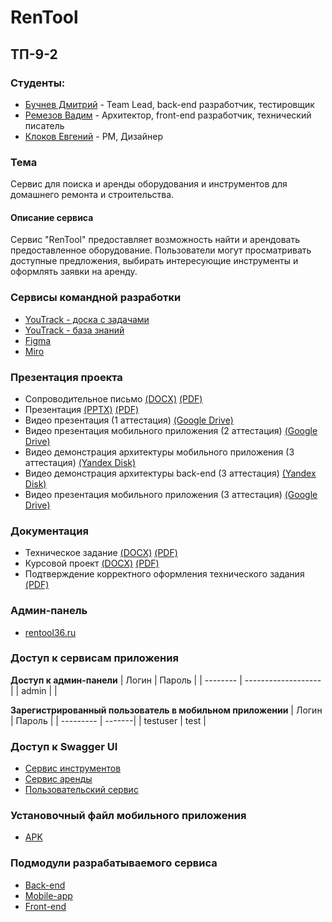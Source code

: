 # RenTool

## ТП-9-2

### Студенты:
- [Бучнев Дмитрий](https://github.com/BuchnevDmitry) - Team Lead, back-end разработчик, тестировщик
- [Ремезов Вадим](https://github.com/bitchofson) - Архитектор, front-end разработчик, технический писатель
- [Клоков Евгений](https://github.com/e9nchrv) - PM, Дизайнер
  
### Тема
Сервис для поиска и аренды оборудования и инструментов для домашнего ремонта и строительства.

#### Описание сервиса
  Сервис "RenTool" предоставляет возможность найти и арендовать предоставленное оборудование. Пользователи могут просматривать доступные предложения, выбирать интересующие инструменты и оформлять заявки на аренду.

### Сервисы командной разработки
  - [YouTrack - доска с задачами](https://rentool.youtrack.cloud/agiles/159-2/current)
  - [YouTrack - база знаний](https://rentool.youtrack.cloud/articles/RT)
  - [Figma](https://www.figma.com/file/b1cB5xFWFMcpCHpYBF1Oxz/tp-9.2?type=design&mode=design&t=Bu2FpO7ULpbCLKJd-1)
  - [Miro](https://miro.com/app/board/uXjVNpUOoUI=/)

### Презентация проекта
- Сопроводительное письмо [(DOCX)](https://github.com/BuchnevDmitry/tp-9.2/blob/main/documentation/%D0%A1%D0%BE%D0%BF%D1%80%D0%BE%D0%B2%D0%BE%D0%B4%D0%B8%D1%82%D0%B5%D0%BB%D1%8C%D0%BD%D0%BE%D0%B5%20%D0%BF%D0%B8%D1%81%D1%8C%D0%BC%D0%BE.docx) [(PDF)](https://github.com/BuchnevDmitry/tp-9.2/blob/main/documentation/%D0%A1%D0%BE%D0%BF%D1%80%D0%BE%D0%B2%D0%BE%D0%B4%D0%B8%D1%82%D0%B5%D0%BB%D1%8C%D0%BD%D0%BE%D0%B5%20%D0%BF%D0%B8%D1%81%D1%8C%D0%BC%D0%BE.pdf)
- Презентация [(PPTX)](https://github.com/BuchnevDmitry/tp-9.2/blob/main/presentation/Presentation_9.2.pptx) [(PDF)](https://github.com/BuchnevDmitry/tp-9.2/blob/main/presentation/Presentation_9.2.pdf)
- Видео презентация (1 аттестация) [(Google Drive)](https://drive.google.com/file/d/1_hr4NI8T3bHeOKWhnQ-OMMlze1tIbaeU/view?usp=sharing)
- Видео презентация мобильного приложения (2 аттестация) [(Google Drive)](https://drive.google.com/file/d/1jcSJ666L3rnGGGccTFjXU1-65Fo3_WNh/view)
- Видео демонстрация архитектуры мобильного приложения (3 аттестация) [(Yandex Disk)](https://disk.yandex.com/d/5Dmyh35VoKY-RA)
- Видео демонстрация архитектуры back-end (3 аттестация) [(Yandex Disk)](https://disk.yandex.ru/i/yplTNs2kRYB2UQ)
- Видео презентация мобильного приложения (3 аттестация) [(Google Drive)]()

### Документация
- Техническое задание [(DOCX)](https://github.com/BuchnevDmitry/tp-9.2/blob/main/documentation/%D0%A2%D0%B5%D1%85%D0%BD%D0%B8%D1%87%D0%B5%D1%81%D0%BA%D0%BE%D0%B5%20%D0%B7%D0%B0%D0%B4%D0%B0%D0%BD%D0%B8%D0%B5.docx) [(PDF)](https://github.com/BuchnevDmitry/tp-9.2/blob/main/documentation/%D0%A2%D0%B5%D1%85%D0%BD%D0%B8%D1%87%D0%B5%D1%81%D0%BA%D0%BE%D0%B5%20%D0%B7%D0%B0%D0%B4%D0%B0%D0%BD%D0%B8%D0%B5.pdf)
- Курсовой проект [(DOCX)](https://github.com/BuchnevDmitry/tp-9.2/blob/main/documentation/Курсовой%20проект.docx) [(PDF)](https://github.com/BuchnevDmitry/tp-9.2/blob/main/documentation/Курсовой%20проект.pdf)
- Подтверждение корректного оформления технического задания [(PDF)](https://github.com/BuchnevDmitry/tp-9.2/blob/main/documentation/%D0%9E%D1%84%D0%BE%D1%80%D0%BC%D0%B8%D1%82%D0%B5%D0%BB%D1%8C%D1%81%D0%BA%D0%B8%D0%B5%20%D0%B7%D0%B0%D0%B4%D0%B0%D1%87%D0%B8.pdf)

### Админ-панель
- [rentool36.ru](https://rentool36.ru)

### Доступ к сервисам приложения

__Доступ к админ-панели__
| Логин    |       Пароль        |
| -------- | ------------------- |
| admin    |    |

__Зарегистрированный пользователь в мобильном приложении__
| Логин     | Пароль |
| --------- | -------|
| testuser  | test   |

### Доступ к Swagger UI
- [Сервис инструментов](https://api-tool.rentool36.ru/swagger-ui/index.html)
- [Сервис аренды](https://api-rent.rentool36.ru/swagger-ui/index.html)
- [Пользовательский сервис](https://api-user.rentool36.ru/swagger-ui/index.html)

### Установочный файл мобильного приложения
- [APK](https://github.com/BuchnevDmitry/mobile-9.2/releases/download/v.1.0.0/app-release.apk)

### Подмодули разрабатываемого сервиса
- [Back-end](https://github.com/BuchnevDmitry/backend-9.2)
- [Mobile-app](https://github.com/BuchnevDmitry/mobile-9.2)
- [Front-end](https://github.com/bitchofson/admin-rentool)
